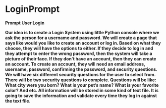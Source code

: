 # LoginPrompt
<b> Prompt User Login <b>

Our idea is to create a Login System using little Python console where we ask the person for a username and password. We will create a page that says like would you like to create an account or log in. Based on what they choose, they will have the options to either. If they decide to log in and they attempt to enter the wrong password, then the system will take a picture of their face. If they don't have an account, then they can create an account. To create an account, they will need an email address, username, password, confirming the password, and security questions. We will have six different security questions for the user to select from. There will be two security questions to complete. Questions will be like: What city were you born? What is your pet’s name? What is your favorite color? And etc. All information will be stored in some kind of text file. It is going to save the information and validate every time they log in against the text file. 
